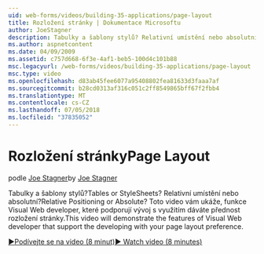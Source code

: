 ```yaml
---
uid: web-forms/videos/building-35-applications/page-layout
title: Rozložení stránky | Dokumentace Microsoftu
author: JoeStagner
description: Tabulky a šablony stylů? Relativní umístění nebo absolutní? Toto video vám ukáže, funkce Visual Web developer, které podporují vývoj s využitím yo...
ms.author: aspnetcontent
ms.date: 04/09/2009
ms.assetid: c757d668-6f3e-4af1-beb5-100d4c101b88
msc.legacyurl: /web-forms/videos/building-35-applications/page-layout
msc.type: video
ms.openlocfilehash: d83ab45fee6077a95408802fea81633d3faaa7af
ms.sourcegitcommit: b28cd0313af316c051c2ff8549865bff67f2fbb4
ms.translationtype: MT
ms.contentlocale: cs-CZ
ms.lasthandoff: 07/05/2018
ms.locfileid: "37835052"
---
```

<a name="page-layout"></a><span data-ttu-id="f9c1a-105">Rozložení stránky</span><span class="sxs-lookup"><span data-stu-id="f9c1a-105">Page Layout</span></span>
====================
<span data-ttu-id="f9c1a-106">podle [Joe Stagner](https://github.com/JoeStagner)</span><span class="sxs-lookup"><span data-stu-id="f9c1a-106">by [Joe Stagner](https://github.com/JoeStagner)</span></span>

<span data-ttu-id="f9c1a-107">Tabulky a šablony stylů?</span><span class="sxs-lookup"><span data-stu-id="f9c1a-107">Tables or StyleSheets?</span></span> <span data-ttu-id="f9c1a-108">Relativní umístění nebo absolutní?</span><span class="sxs-lookup"><span data-stu-id="f9c1a-108">Relative Positioning or Absolute?</span></span> <span data-ttu-id="f9c1a-109">Toto video vám ukáže, funkce Visual Web developer, které podporují vývoj s využitím dáváte přednost rozložení stránky.</span><span class="sxs-lookup"><span data-stu-id="f9c1a-109">This video will demonstrate the features of Visual Web developer that support the developing with your page layout preference.</span></span>

[<span data-ttu-id="f9c1a-110">&#9654;Podívejte se na video (8 minut)</span><span class="sxs-lookup"><span data-stu-id="f9c1a-110">&#9654; Watch video (8 minutes)</span></span>](https://channel9.msdn.com/Blogs/ASP-NET-Site-Videos/page-layout)
